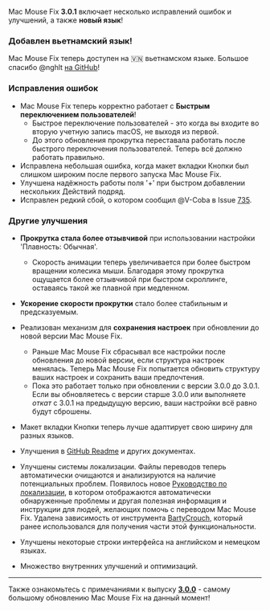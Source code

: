 Mac Mouse Fix **3.0.1** включает несколько исправлений ошибок и улучшений, а также **новый язык**!

### Добавлен вьетнамский язык!

Mac Mouse Fix теперь доступен на 🇻🇳 вьетнамском языке. Большое спасибо @nghlt [на GitHub](https://GitHub.com/nghlt)!


### Исправления ошибок

- Mac Mouse Fix теперь корректно работает с **Быстрым переключением пользователей**!
  - Быстрое переключение пользователей - это когда вы входите во вторую учетную запись macOS, не выходя из первой.
  - До этого обновления прокрутка переставала работать после быстрого переключения пользователей. Теперь всё должно работать правильно.
- Исправлена небольшая ошибка, когда макет вкладки Кнопки был слишком широким после первого запуска Mac Mouse Fix.
- Улучшена надёжность работы поля '+' при быстром добавлении нескольких Действий подряд.
- Исправлен редкий сбой, о котором сообщил @V-Coba в Issue [735](https://github.com/noah-nuebling/mac-mouse-fix/issues/735).

### Другие улучшения

- **Прокрутка стала более отзывчивой** при использовании настройки 'Плавность: Обычная'.
  - Скорость анимации теперь увеличивается при более быстром вращении колесика мыши. Благодаря этому прокрутка ощущается более отзывчивой при быстром скроллинге, оставаясь такой же плавной при медленном.
  
- **Ускорение скорости прокрутки** стало более стабильным и предсказуемым.
- Реализован механизм для **сохранения настроек** при обновлении до новой версии Mac Mouse Fix.
  - Раньше Mac Mouse Fix сбрасывал все настройки после обновления до новой версии, если структура настроек менялась. Теперь Mac Mouse Fix попытается обновить структуру ваших настроек и сохранить ваши предпочтения.
  - Пока это работает только при обновлении с версии 3.0.0 до 3.0.1. Если вы обновляетесь с версии старше 3.0.0 или выполняете _откат_ с 3.0.1 на предыдущую версию, ваши настройки всё равно будут сброшены.
- Макет вкладки Кнопки теперь лучше адаптирует свою ширину для разных языков.
- Улучшения в [GitHub Readme](https://github.com/noah-nuebling/mac-mouse-fix#background) и других документах.
- Улучшены системы локализации. Файлы переводов теперь автоматически очищаются и анализируются на наличие потенциальных проблем. Появилось новое [Руководство по локализации](https://github.com/noah-nuebling/mac-mouse-fix/discussions/731), в котором отображаются автоматически обнаруженные проблемы и другая полезная информация и инструкции для людей, желающих помочь с переводом Mac Mouse Fix. Удалена зависимость от инструмента [BartyCrouch](https://github.com/FlineDev/BartyCrouch), который ранее использовался для получения части этой функциональности.
- Улучшены некоторые строки интерфейса на английском и немецком языках.
- Множество внутренних улучшений и оптимизаций.

---

Также ознакомьтесь с примечаниями к выпуску [**3.0.0**](https://github.com/noah-nuebling/mac-mouse-fix/releases/tag/3.0.0) - самому большому обновлению Mac Mouse Fix на данный момент!